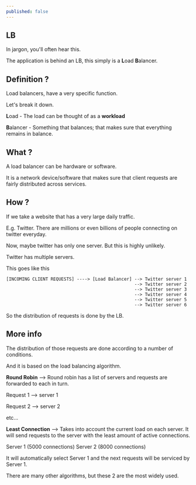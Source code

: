 ```yaml
---
published: false
---
```

## LB

In jargon, you'll often hear this.

The application is behind an LB, this simply is a **L**oad **B**alancer.

## Definition ?
Load balancers, have a very specific function.

Let's break it down.

**L**oad - The load can be thought of as a **workload**

**B**alancer - Something that balances; that makes sure that everything remains in balance.

## What ?
A load balancer can be hardware or software.

It is a network device/software that makes sure that client requests are fairly distributed across services.

## How ?
If we take a website that has a very large daily traffic.

E.g. Twitter. There are millions or even billions of people connecting on twitter everyday.

Now, maybe twitter has only one server. But this is highly unlikely.

Twitter has multiple servers.

This goes like this

```
[INCOMING CLIENT REQUESTS] ----> [Load Balancer] --> Twitter server 1
												 --> Twitter server 2
                                                 --> Twitter server 3
                                                 --> Twitter server 4
                                                 --> Twitter server 5
                                                 --> Twitter server 6

```
So the distribution of requests is done by the LB.

## More info

The distribution of those requests are done according to a number of conditions.

And it is based on the load balancing algorithm.

**Round Robin** --> Round robin has a list of servers and requests are forwarded to each in turn.

Request 1 --> server 1

Request 2 --> server 2

etc...

**Least Connection** --> Takes into account the current load on each server. It will send requests to the server with the least amount of active connections.

Server 1 (5000 connections)
Server 2 (8000 connections)

It will automatically select Server 1 and the next requests will be serviced by Server 1.

There are many other algorithms, but these 2 are the most widely used.

